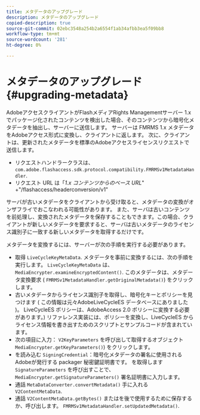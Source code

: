 ```yaml
---
title: メタデータのアップグレード
description: メタデータのアップグレード
copied-description: true
source-git-commit: 02ebc3548a254b2a6554f1ab34afbb3ea5f09bb8
workflow-type: tm+mt
source-wordcount: '281'
ht-degree: 0%

---
```


# メタデータのアップグレード{#upgrading-metadata}

AdobeアクセスクライアントがFlashメディアRights Managementサーバー 1.x でパッケージ化されたコンテンツを検出した場合、そのコンテンツから暗号化メタデータを抽出し、サーバーに送信します。 サーバーは FMRMS 1.x メタデータをAdobeアクセス形式に変換し、クライアントに返します。 次に、クライアントは、更新されたメタデータを標準のAdobeアクセスライセンスリクエストで送信します。

* リクエストハンドラークラスは、 `com.adobe.flashaccess.sdk.protocol.compatibility.FMRMSv1MetadataHandler`.
* リクエスト URL は「*1.x コンテンツからのベース URL*&quot; +&quot;/flashaccess/headerconversion/v1&quot;

サーバが古いメタデータをクライアントから受け取ると、メタデータの変換がオンザフライでおこなわれる可能性があります。 また、サーバは古いコンテンツを前処理し、変換されたメタデータを保存することもできます。この場合、クライアントが新しいメタデータを要求すると、サーバは古いメタデータのライセンス識別子に一致する新しいメタデータを取得するだけです。

メタデータを変換するには、サーバーが次の手順を実行する必要があります。

* 取得 `LiveCycleKeyMetaData`. メタデータを事前に変換するには、次の手順を実行します。 `LiveCycleKeyMetaData` は、 `MediaEncrypter.examineEncryptedContent()`. このメタデータは、メタデータ変換要求 ( `FMRMSv1MetadataHandler.getOriginalMetadata()`) をクリックします。
* 古いメタデータからライセンス識別子を取得し、暗号化キーとポリシーを見つけます ( この情報は元々AdobeLiveCycleES データベースにありました )。 LiveCycleES ポリシーは、AdobeAccess 2.0 ポリシーに変換する必要があります。) リファレンス実装には、ポリシーを変換し、LiveCycleES からライセンス情報を書き出すためのスクリプトとサンプルコードが含まれています。
* 次の項目に入力： `V2KeyParameters` を呼び出して取得するオブジェクト `MediaEncrypter.getKeyParameters()`) をクリックします。
* を読み込む `SigningCredential`：暗号化メタデータの署名に使用されるAdobeが発行する packager 秘密鍵証明書です。 を取得します `SignatureParameters` を呼び出すことで、 `MediaEncrypter.getSignatureParameters()` 署名証明書に入力します。
* 通話 `MetaDataConverter.convertMetadata()` 手に入れる `V2ContentMetaData`.
* 通話 `V2ContentMetaData.getBytes()` またはを後で使用するために保存するか、呼び出します。 `FMRMSv1MetadataHandler.setUpdatedMetadata()`.
